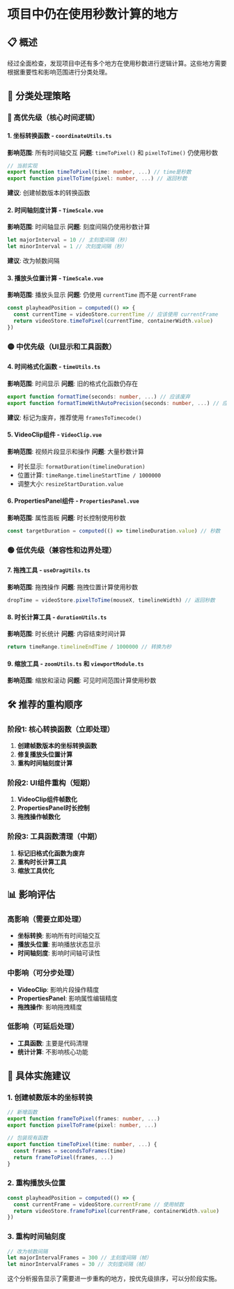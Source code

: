 # 项目中仍在使用秒数计算的地方

## 📋 概述

经过全面检查，发现项目中还有多个地方在使用秒数进行逻辑计算。这些地方需要根据重要性和影响范围进行分类处理。

## 🎯 分类处理策略

### 🔴 高优先级（核心时间逻辑）

#### 1. **坐标转换函数** - `coordinateUtils.ts`
**影响范围**: 所有时间轴交互
**问题**: `timeToPixel()` 和 `pixelToTime()` 仍使用秒数
```typescript
// 当前实现
export function timeToPixel(time: number, ...) // time是秒数
export function pixelToTime(pixel: number, ...) // 返回秒数
```
**建议**: 创建帧数版本的转换函数

#### 2. **时间轴刻度计算** - `TimeScale.vue`
**影响范围**: 时间轴显示
**问题**: 刻度间隔仍使用秒数计算
```typescript
let majorInterval = 10 // 主刻度间隔（秒）
let minorInterval = 1 // 次刻度间隔（秒）
```
**建议**: 改为帧数间隔

#### 3. **播放头位置计算** - `TimeScale.vue`
**影响范围**: 播放头显示
**问题**: 仍使用 `currentTime` 而不是 `currentFrame`
```typescript
const playheadPosition = computed(() => {
  const currentTime = videoStore.currentTime // 应该使用 currentFrame
  return videoStore.timeToPixel(currentTime, containerWidth.value)
})
```

### 🟡 中优先级（UI显示和工具函数）

#### 4. **时间格式化函数** - `timeUtils.ts`
**影响范围**: 时间显示
**问题**: 旧的格式化函数仍存在
```typescript
export function formatTime(seconds: number, ...) // 应该废弃
export function formatTimeWithAutoPrecision(seconds: number, ...) // 应该废弃
```
**建议**: 标记为废弃，推荐使用 `framesToTimecode()`

#### 5. **VideoClip组件** - `VideoClip.vue`
**影响范围**: 视频片段显示和操作
**问题**: 大量秒数计算
- 时长显示: `formatDuration(timelineDuration)`
- 位置计算: `timeRange.timelineStartTime / 1000000`
- 调整大小: `resizeStartDuration.value`

#### 6. **PropertiesPanel组件** - `PropertiesPanel.vue`
**影响范围**: 属性面板
**问题**: 时长控制使用秒数
```typescript
const targetDuration = computed(() => timelineDuration.value) // 秒数
```

### 🟢 低优先级（兼容性和边界处理）

#### 7. **拖拽工具** - `useDragUtils.ts`
**影响范围**: 拖拽操作
**问题**: 拖拽位置计算使用秒数
```typescript
dropTime = videoStore.pixelToTime(mouseX, timelineWidth) // 返回秒数
```

#### 8. **时长计算工具** - `durationUtils.ts`
**影响范围**: 时长统计
**问题**: 内容结束时间计算
```typescript
return timeRange.timelineEndTime / 1000000 // 转换为秒
```

#### 9. **缩放工具** - `zoomUtils.ts` 和 `viewportModule.ts`
**影响范围**: 缩放和滚动
**问题**: 可见时间范围计算使用秒数

## 🛠️ 推荐的重构顺序

### 阶段1: 核心转换函数（立即处理）
1. **创建帧数版本的坐标转换函数**
2. **修复播放头位置计算**
3. **重构时间轴刻度计算**

### 阶段2: UI组件重构（短期）
1. **VideoClip组件帧数化**
2. **PropertiesPanel时长控制**
3. **拖拽操作帧数化**

### 阶段3: 工具函数清理（中期）
1. **标记旧格式化函数为废弃**
2. **重构时长计算工具**
3. **缩放工具优化**

## 📊 影响评估

### 高影响（需要立即处理）
- **坐标转换**: 影响所有时间轴交互
- **播放头位置**: 影响播放状态显示
- **时间轴刻度**: 影响时间轴可读性

### 中影响（可分步处理）
- **VideoClip**: 影响片段操作精度
- **PropertiesPanel**: 影响属性编辑精度
- **拖拽操作**: 影响拖拽精度

### 低影响（可延后处理）
- **工具函数**: 主要是代码清理
- **统计计算**: 不影响核心功能

## 🎯 具体实施建议

### 1. 创建帧数版本的坐标转换
```typescript
// 新增函数
export function frameToPixel(frames: number, ...) 
export function pixelToFrame(pixel: number, ...)

// 包装现有函数
export function timeToPixel(time: number, ...) {
  const frames = secondsToFrames(time)
  return frameToPixel(frames, ...)
}
```

### 2. 重构播放头位置
```typescript
const playheadPosition = computed(() => {
  const currentFrame = videoStore.currentFrame // 使用帧数
  return videoStore.frameToPixel(currentFrame, containerWidth.value)
})
```

### 3. 重构时间轴刻度
```typescript
// 改为帧数间隔
let majorIntervalFrames = 300 // 主刻度间隔（帧）
let minorIntervalFrames = 30 // 次刻度间隔（帧）
```

这个分析报告显示了需要进一步重构的地方，按优先级排序，可以分阶段实施。
